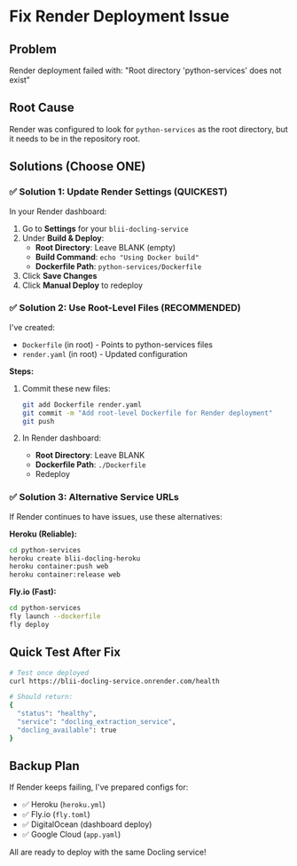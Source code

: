 # Fix Render Deployment Issue

## Problem
Render deployment failed with: "Root directory 'python-services' does not exist"

## Root Cause
Render was configured to look for `python-services` as the root directory, but it needs to be in the repository root.

## Solutions (Choose ONE)

### ✅ Solution 1: Update Render Settings (QUICKEST)
In your Render dashboard:
1. Go to **Settings** for your `blii-docling-service`
2. Under **Build & Deploy**:
   - **Root Directory**: Leave BLANK (empty)
   - **Build Command**: `echo "Using Docker build"`
   - **Dockerfile Path**: `python-services/Dockerfile`
3. Click **Save Changes**
4. Click **Manual Deploy** to redeploy

### ✅ Solution 2: Use Root-Level Files (RECOMMENDED)
I've created:
- `Dockerfile` (in root) - Points to python-services files
- `render.yaml` (in root) - Updated configuration

**Steps:**
1. Commit these new files:
   ```bash
   git add Dockerfile render.yaml
   git commit -m "Add root-level Dockerfile for Render deployment"
   git push
   ```

2. In Render dashboard:
   - **Root Directory**: Leave BLANK
   - **Dockerfile Path**: `./Dockerfile`
   - Redeploy

### ✅ Solution 3: Alternative Service URLs
If Render continues to have issues, use these alternatives:

**Heroku (Reliable):**
```bash
cd python-services
heroku create blii-docling-heroku
heroku container:push web
heroku container:release web
```

**Fly.io (Fast):**
```bash
cd python-services  
fly launch --dockerfile
fly deploy
```

## Quick Test After Fix
```bash
# Test once deployed
curl https://blii-docling-service.onrender.com/health

# Should return:
{
  "status": "healthy",
  "service": "docling_extraction_service",
  "docling_available": true
}
```

## Backup Plan
If Render keeps failing, I've prepared configs for:
- ✅ Heroku (`heroku.yml`)
- ✅ Fly.io (`fly.toml`)  
- ✅ DigitalOcean (dashboard deploy)
- ✅ Google Cloud (`app.yaml`)

All are ready to deploy with the same Docling service!
